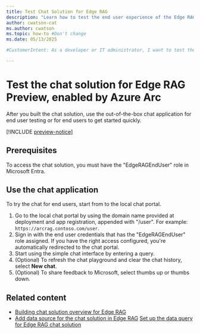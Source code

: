 ```yaml
---
title: Test Chat Solution for Edge RAG
description: "Learn how to test the end user experience of the Edge RAG chat solution to evaluate AI-powered search in hybrid or multicloud environments."
author: cwatson-cat
ms.author: cwatson
ms.topic: how-to #Don't change
ms.date: 05/13/2025

#CustomerIntent: As a developer or IT administrator, I want to test the Edge RAG chat solution by using the out-of-the-box application  so that I can evaluate and demonstrate the capabilities of AI-powered search in a hybrid or multicloud environment.

---
```


# Test the chat solution for Edge RAG Preview, enabled by Azure Arc

After you built the chat solution, use the out-of-the-box chat application for end user testing or for end users to get started quickly.

[!INCLUDE [preview-notice](includes/preview-notice.md)]

## Prerequisites

To access the chat solution, you must have the "EdgeRAGEndUser" role in Microsoft Entra.

## Use the chat application

To try the chat for end users, start from to the local chat portal.

1. Go to the local chat portal by using the domain name provided at deployment and app registration, appended with "/user". For example: `https://arcrag.contoso.com/user`.
1. Sign in with the end user credentials that has the "EdgeRAGEndUser" role assigned. If you have the right access configured, you're automatically redirected to the chat portal.
1. Start using the simple chat interface by entering a query.
1. (Optional) To refresh the chat playground and clear the chat history, select **New chat**.
1. (Optional) To share feedback to Microsoft, select thumbs up or thumbs down.

## Related content

- [Building chat solution overview for Edge RAG](build-chat-solution-overview.md)
- [Add data source for the chat solution in Edge RAG](add-data-source.md)
[Set up the data query for Edge RAG chat solution](set-up-data-query.md)

